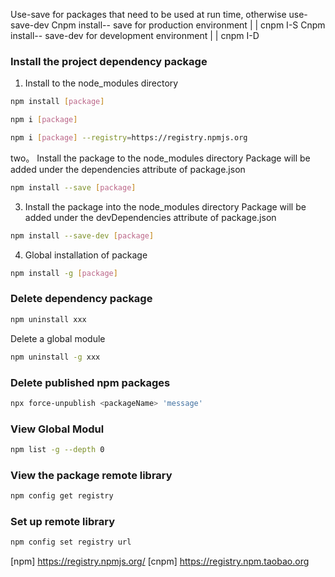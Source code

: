Use-save for packages that need to be used at run time, otherwise use-save-dev
Cnpm install-- save for production environment | | cnpm I-S
Cnpm install-- save-dev for development environment | | cnpm I-D
### Install the project dependency package
1. Install to the node_modules directory
```bash
npm install [package]

npm i [package]

npm i [package] --registry=https://registry.npmjs.org
```
two。 Install the package to the node_modules directory
Package will be added under the dependencies attribute of package.json
```bash
npm install --save [package]
```
3. Install the package into the node_modules directory
Package will be added under the devDependencies attribute of package.json
```bash
npm install --save-dev [package]
```
4. Global installation of package
```bash
npm install -g [package]
```
### Delete dependency package
```bash
npm uninstall xxx
```
Delete a global module
```bash
npm uninstall -g xxx
```
### Delete published npm packages
```bash
npx force-unpublish <packageName> 'message'
```
### View Global Modul
```bash
npm list -g --depth 0
```
### View the package remote library
```bash
npm config get registry
```
### Set up remote library
```bash
npm config set registry url
```
[npm] https://registry.npmjs.org/
[cnpm] https://registry.npm.taobao.org